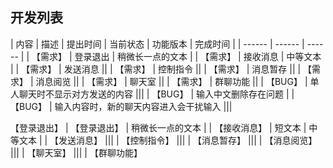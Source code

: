 ## 开发列表
| 内容 | 描述 | 提出时间 | 当前状态 | 功能版本 | 完成时间 |
| ------ | ------ | ------ |
| 【需求】 | 登录退出 | 稍微长一点的文本 |
| 【需求】 | 接收消息 | 中等文本 |
| 【需求】 | 发送消息 ||
| 【需求】 | 控制指令 ||
| 【需求】 | 消息暂存 ||
| 【需求】 | 消息阅览 ||
| 【需求】 |  聊天室 ||
| 【需求】 | 群聊功能 ||
| 【BUG】 | 单人聊天时不显示对方发送的内容 |||
| 【BUG】 | 输入中文删除存在问题 |
| 【BUG】 | 输入内容时，新的聊天内容进入会干扰输入 |||


【登录退出】 | 【登录退出】 | 稍微长一点的文本 |
| 【接收消息】 | 短文本 | 中等文本 |
| 【发送消息】 |||
| 【控制指令】 |||
| 【消息暂存】 |||
| 【消息阅览】 |||
|  【聊天室】  |||
| 【群聊功能】
